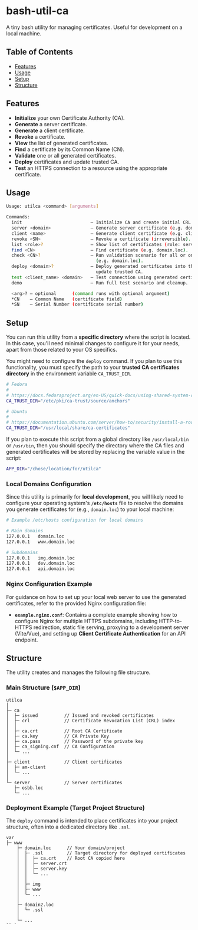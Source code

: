 # bash-util-ca
A tiny bash utility for managing certificates. Useful for development on a local machine.

## Table of Contents
- [Features](#features)
- [Usage](#usage)
- [Setup](#setup)
- [Structure](#structure)


## Features

- **Initialize** your own Certificate Authority (CA).
- **Generate** a server certificate.
- **Generate** a client certificate.
- **Revoke** a certificate.
- **View** the list of generated certificates.
- **Find** a certificate by its Common Name (CN).
- **Validate** one or all generated certificates.
- **Deploy** certificates and update trusted CA.
- **Test** an HTTPS connection to a resource using the appropriate certificate.


## Usage

```bash
Usage: utilca <command> [arguments]

Commands:
  init                          – Initialize CA and create initial CRL.
  server <domain>               – Generate server certificate (e.g. domain.loc).
  client <name>                 – Generate client certificate (e.g. client1).
  revoke <SN>                   – Revoke a certificate (irreversible).
  list <role>?                  – Show list of certificates (role: server|client).
  find <CN>                     – Find certificate (e.g. domain.loc).
  check <CN>?                   – Run validation scenario for all or one certificate 
                                  (e.g. domain.loc).
  deploy <domain>?              – Deploy generated certificates into the project and 
                                  update trusted CA.
  test <client_name> <domain>   – Test connection using generated certificates.
  demo                          – Run full test scenario and cleanup.

  <arg>? – optional      (command runs with optional argument)
  *CN    – Common Name   (certificate field)
  *SN    – Serial Number (certificate serial number)
```


## Setup

You can run this utility from a **specific directory** where the script is located. In this case, you'll need minimal changes to configure it for your needs, apart from those related to your OS specifics.

You might need to configure the `deploy` command. If you plan to use this functionality, you must specify the path to your **trusted CA certificates directory** in the environment variable `CA_TRUST_DIR`.

```bash
# Fedora
# 
# https://docs.fedoraproject.org/en-US/quick-docs/using-shared-system-certificates/
CA_TRUST_DIR="/etc/pki/ca-trust/source/anchors"

# Ubuntu
# 
# https://documentation.ubuntu.com/server/how-to/security/install-a-root-ca-certificate-in-the-trust-store/
CA_TRUST_DIR="/usr/local/share/ca-certificates"
```

If you plan to execute this script from a global directory like `/usr/local/bin` or `/usr/bin`, then you should specify the directory where the CA files and generated certificates will be stored by replacing the variable value in the script:

```bash
APP_DIR="/chose/location/for/utilca"
```

### Local Domains Configuration

Since this utility is primarily for **local development**, you will likely need to configure your operating system's **`/etc/hosts`** file to resolve the domains you generate certificates for (e.g., `domain.loc`) to your local machine:

```bash
# Example /etc/hosts configuration for local domains

# Main domains
127.0.0.1   domain.loc
127.0.0.1   www.domain.loc

# Subdomains
127.0.0.1   img.domain.loc
127.0.0.1   dev.domain.loc
127.0.0.1   api.domain.loc
```

### Nginx Configuration Example

For guidance on how to set up your local web server to use the generated certificates, refer to the provided Nginx configuration file:

  * **`example.nginx.conf`**: Contains a complete example showing how to configure Nginx for multiple HTTPS subdomains, including HTTP-to-HTTPS redirection, static file serving, proxying to a development server (Vite/Vue), and setting up **Client Certificate Authentication** for an API endpoint.


## Structure

The utility creates and manages the following file structure.

### Main Structure (`$APP_DIR`)

```
utilca
│
├─ ca
│  ├─ issued          // Issued and revoked certificates
│  ├─ crl             // Certificate Revocation List (CRL) index
│  │
│  ├─ ca.crt          // Root CA Certificate
│  ├─ ca.key          // CA Private Key
│  ├─ ca.pass         // Password of the private key
│  ├─ ca_signing.cnf  // CA Configuration
│  └─ ...
│
├─ client             // Client certificates
│  ├─ am-client
│  └─ ...
│
└─ server             // Server certificates
   ├─ osbb.loc
   └─ ...
```

### Deployment Example (Target Project Structure)

The `deploy` command is intended to place certificates into your project structure, often into a dedicated directory like `.ssl`.

```
var
├─ www
    ├─ domain.loc      // Your domain/project
    │  ├─ .ssl         // Target directory for deployed certificates
    │  │  ├─ ca.crt    // Root CA copied here
    │  │  ├─ server.crt
    │  │  ├─ server.key
    │  │  └─ ...
    │  │
    │  ├─ img
    │  ├─ www
    │  └─ ...
    │
    ├─ domain2.loc     
    │  └─ .ssl
    │
    └─ ...
`` `
